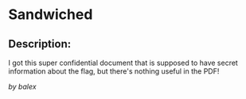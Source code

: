 
# Sandwiched
## Description:
I got this super confidential document that is supposed to have secret information about the flag, but there's nothing useful in the PDF!

_by balex_

